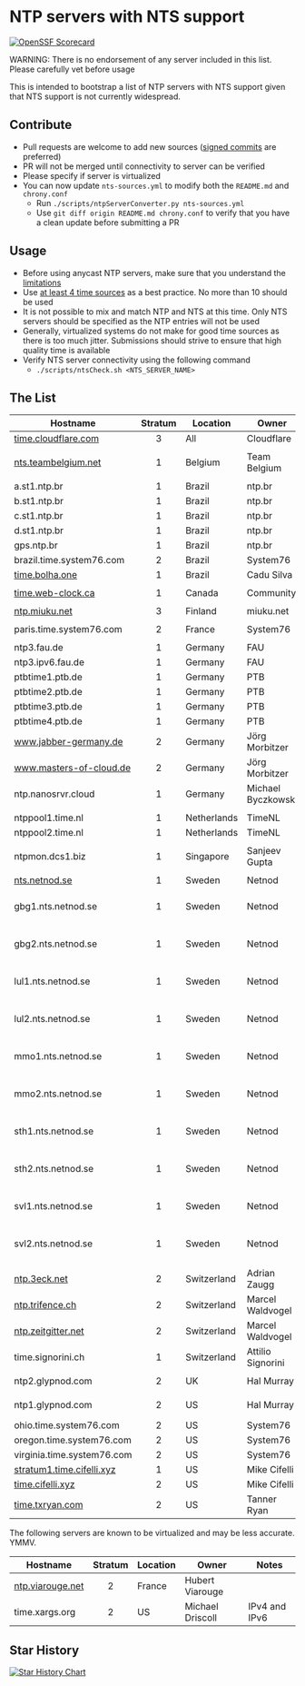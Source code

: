 # NTP servers with NTS support

[![OpenSSF Scorecard](https://api.securityscorecards.dev/projects/github.com/jauderho/nts-servers/badge)](https://securityscorecards.dev/viewer/?uri=github.com/jauderho/nts-servers) 

WARNING: There is no endorsement of any server included in this list. Please carefully vet before usage

This is intended to bootstrap a list of NTP servers with NTS support given that NTS support is not currently widespread.

## Contribute
- Pull requests are welcome to add new sources ([signed commits](https://docs.github.com/en/authentication/managing-commit-signature-verification/signing-commits) are preferred)
- PR will not be merged until connectivity to server can be verified
- Please specify if server is virtualized
- You can now update `nts-sources.yml` to modify both the `README.md` and `chrony.conf`
  - Run `./scripts/ntpServerConverter.py nts-sources.yml`
  - Use `git diff origin README.md chrony.conf` to verify that you have a clean update before submitting a PR

## Usage
- Before using anycast NTP servers, make sure that you understand the [limitations](https://www.rfc-editor.org/rfc/rfc8633.html#page-17)
- Use [at least 4 time sources](https://support.ntp.org/Support/SelectingOffsiteNTPServers#Upstream_Time_Server_Quantity) as a best practice. No more than 10 should be used
- It is not possible to mix and match NTP and NTS at this time. Only NTS servers should be specified as the NTP entries will not be used
- Generally, virtualized systems do not make for good time sources as there is too much jitter. Submissions should strive to ensure that high quality time is available
- Verify NTS server connectivity using the following command
  - `./scripts/ntsCheck.sh <NTS_SERVER_NAME>` 

## The List
|Hostname|Stratum|Location|Owner|Notes|
|---|:---:|---|---|---|
|[time.cloudflare.com](https://time.cloudflare.com)|3|All|Cloudflare|Anycast|
||
|[nts.teambelgium.net](https://ntp.teambelgium.net)|1|Belgium|Team Belgium||
||
|a.st1.ntp.br|1|Brazil|ntp.br||
|b.st1.ntp.br|1|Brazil|ntp.br||
|c.st1.ntp.br|1|Brazil|ntp.br||
|d.st1.ntp.br|1|Brazil|ntp.br||
|gps.ntp.br|1|Brazil|ntp.br||
|brazil.time.system76.com|2|Brazil|System76||
|[time.bolha.one](https://time.bolha.one)|1|Brazil|Cadu Silva||
||
|[time.web-clock.ca](https://time.web-clock.ca)|1|Canada|Community||
||
|[ntp.miuku.net](https://ntp.miuku.net)|3|Finland|miuku.net||
||
|paris.time.system76.com|2|France|System76||
||
|ntp3.fau.de|1|Germany|FAU||
|ntp3.ipv6.fau.de|1|Germany|FAU|IPv6 only|
|ptbtime1.ptb.de|1|Germany|PTB||
|ptbtime2.ptb.de|1|Germany|PTB||
|ptbtime3.ptb.de|1|Germany|PTB||
|ptbtime4.ptb.de|1|Germany|PTB||
|www.jabber-germany.de|2|Germany|Jörg Morbitzer||
|www.masters-of-cloud.de|2|Germany|Jörg Morbitzer||
|ntp.nanosrvr.cloud|1|Germany|Michael Byczkowski|IPv4 and IPv6|
||
|ntppool1.time.nl|1|Netherlands|TimeNL||
|ntppool2.time.nl|1|Netherlands|TimeNL||
||
|ntpmon.dcs1.biz|1|Singapore|Sanjeev Gupta||
||
|[nts.netnod.se](https://nts.netnod.se)|1|Sweden|Netnod|Anycast|
|gbg1.nts.netnod.se|1|Sweden|Netnod|For users close to Göteborg|
|gbg2.nts.netnod.se|1|Sweden|Netnod|For users close to Göteborg|
|lul1.nts.netnod.se|1|Sweden|Netnod|For users close to Luleå|
|lul2.nts.netnod.se|1|Sweden|Netnod|For users close to Luleå|
|mmo1.nts.netnod.se|1|Sweden|Netnod|For users close to Malmö|
|mmo2.nts.netnod.se|1|Sweden|Netnod|For users close to Malmö|
|sth1.nts.netnod.se|1|Sweden|Netnod|For users close to Stockholm|
|sth2.nts.netnod.se|1|Sweden|Netnod|For users close to Stockholm|
|svl1.nts.netnod.se|1|Sweden|Netnod|For users close to Sundsvall|
|svl2.nts.netnod.se|1|Sweden|Netnod|For users close to Sundsvall|
||
|[ntp.3eck.net](https://ntp.3eck.net)|2|Switzerland|Adrian Zaugg||
|[ntp.trifence.ch](https://ntp.trifence.ch)|2|Switzerland|Marcel Waldvogel||
|[ntp.zeitgitter.net](https://ntp.zeitgitter.net)|2|Switzerland|Marcel Waldvogel||
|time.signorini.ch|1|Switzerland|Attilio Signorini||
||
|ntp2.glypnod.com|2|UK|Hal Murray|London|
||
|ntp1.glypnod.com|2|US|Hal Murray|San Francisco|
|ohio.time.system76.com|2|US|System76||
|oregon.time.system76.com|2|US|System76||
|virginia.time.system76.com|2|US|System76||
|[stratum1.time.cifelli.xyz](https://stratum1.time.cifelli.xyz)|1|US|Mike Cifelli||
|[time.cifelli.xyz](https://time.cifelli.xyz)|2|US|Mike Cifelli||
|[time.txryan.com](https://time.txryan.com)|2|US|Tanner Ryan||

The following servers are known to be virtualized and may be less accurate. YMMV.

|Hostname|Stratum|Location|Owner|Notes|
|---|:---:|---|---|---|
|[ntp.viarouge.net](http://ntp.viarouge.net)|2|France|Hubert Viarouge||
|time.xargs.org|2|US|Michael Driscoll|IPv4 and IPv6|

## Star History
<a href="https://star-history.com/#jauderho/nts-servers&Timeline">
  <picture>
    <source media="(prefers-color-scheme: dark)" srcset="https://api.star-history.com/svg?repos=jauderho/nts-servers&type=Date&theme=dark" />
    <source media="(prefers-color-scheme: light)" srcset="https://api.star-history.com/svg?repos=jauderho/nts-servers&type=Date" />
    <img alt="Star History Chart" src="https://api.star-history.com/svg?repos=jauderho/nts-servers&type=Date" />
  </picture>
</a>
